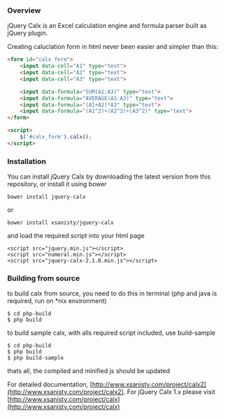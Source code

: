 ### Overview
jQuery Calx is an Excel calculation engine and formula parser built as jQuery plugin.

Creating caluclation form in html never been easier and simpler than this:

```html
<form id="calx_form">
    <input data-cell="A1" type="text">
    <input data-cell="A2" type="text">
    <input data-cell="A3" type="text">

    <input data-formula="SUM(A1:A3)" type="text">
    <input data-formula="AVERAGE(A1:A3)" type="text">
    <input data-formula="(A1+A2)*A3" type="text">
    <input data-formula="(A1^2)+(A2^2)+(A3^2)" type="text">
</form>

<script>
    $('#calx_form').calx();
</script>
```

### Installation

You can install jQuery Calx by downloading the latest version from this repository, or install it using bower

```
bower install jquery-calx
```

or

```
bower install xsanisty/jquery-calx
```

and load the required script into your html page

```
<script src="jquery.min.js"></script>
<script src="numeral.min.js"></script>
<script src="jquery-calx-2.1.0.min.js"></script>
```

### Building from source

to build calx from source, you need to do this in terminal
(php and java is required, run on *nix environment)

```
$ cd php-build
$ php build

```

to build sample calx, with alls required script included, use build-sample

```
$ cd php-build
$ php build
$ php build-sample

```

thats all, the compiled and minified js should be updated

For detailed documentation, [http://www.xsanisty.com/project/calx2](http://www.xsanisty.com/project/calx2).
For jQuery Calx 1.x please visit [http://www.xsanisty.com/project/calx](http://www.xsanisty.com/project/calx)
